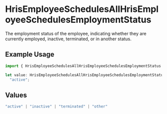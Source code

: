 # HrisEmployeeSchedulesAllHrisEmployeeSchedulesEmploymentStatus

The employment status of the employee, indicating whether they are currently employed, inactive, terminated, or in another status.

## Example Usage

```typescript
import { HrisEmployeeSchedulesAllHrisEmployeeSchedulesEmploymentStatus } from "apideck/models/operations";

let value: HrisEmployeeSchedulesAllHrisEmployeeSchedulesEmploymentStatus =
  "active";
```

## Values

```typescript
"active" | "inactive" | "terminated" | "other"
```